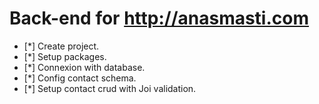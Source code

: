 # Back-end for http://anasmasti.com

- [*] Create project.
- [*] Setup packages.
- [*] Connexion with database.
- [*] Config contact schema.
- [*] Setup contact crud with Joi validation.